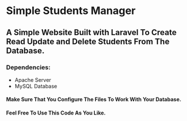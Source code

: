 # Simple Students Manager

## A Simple Website Built with Laravel To Create Read Update and Delete Students From The Database.

### Dependencies:

- Apache Server
- MySQL Database

#### Make Sure That You Configure The Files To Work With Your Database.

#### Feel Free To Use This Code As You Like.
